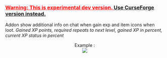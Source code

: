<h3 style="text-decoration: underline; color: #ff0000;"><strong>Warning: This is experimental dev version. <a href="https://www.curseforge.com/wow/addons/dbgr">Use CurseForge version instead.</a></strong></h3>

Addon show additional info on chat when gain exp and item icons when loot.
<i>Gained XP points, required repeats to next level, gained XP in percent, current XP status in percent</i>

<center>Example :<br/><img src="https://debuger.eu/wow/debuger_addon_screen-1.png"></img></center>
